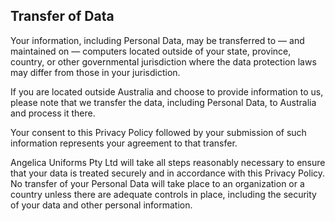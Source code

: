 ## Transfer of Data

Your information, including Personal Data, may be transferred to — and maintained on — computers located outside of your state, province, country, or other governmental jurisdiction where the data protection laws may differ from those in your jurisdiction.

If you are located outside Australia and choose to provide information to us, please note that we transfer the data, including Personal Data, to Australia and process it there.

Your consent to this Privacy Policy followed by your submission of such information represents your agreement to that transfer.

Angelica Uniforms Pty Ltd will take all steps reasonably necessary to ensure that your data is treated securely and in accordance with this Privacy Policy. No transfer of your Personal Data will take place to an organization or a country unless there are adequate controls in place, including the security of your data and other personal information.